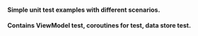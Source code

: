 
#### Simple unit test examples with different scenarios. 
#### Contains ViewModel test, coroutines for test, data store test.

